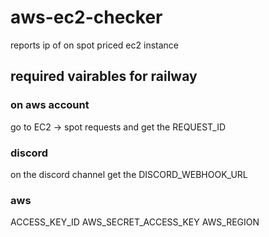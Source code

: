 # aws-ec2-checker

reports ip of on spot priced ec2 instance

## required vairables for railway

### on aws account

go to EC2 -> spot requests and get the REQUEST_ID

### discord

on the discord channel get the DISCORD_WEBHOOK_URL

### aws

ACCESS_KEY_ID
AWS_SECRET_ACCESS_KEY
AWS_REGION
